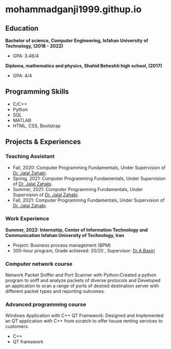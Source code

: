 # mohammadganji1999.githup.io

## Education
**Bachelor of science, Computer Engineering, Isfahan University of Technology, (2018 - 2022)**
- GPA: 3.46/4 

**Diploma, mathematics and physics, Shahid Beheshti high school, (2017)**
- GPA: 4/4 


## Programming Skills
- C/C++
- Python
- SQL
- MATLAB
- HTML, CSS, Bootstrap 

## Projects & Experiences 
### Teaching Assistant 	

- Fall, 2020: Computer Programming Fundamentals, Under Supervision of [Dr. Jalal Zahabi](https://scholar.google.com/citations?hl=en&user=xsY6VrEAAAAJ).
- Spring, 2021: Computer Programming Fundamentals, Under Supervision of [Dr. Jalal Zahabi](https://scholar.google.com/citations?hl=en&user=xsY6VrEAAAAJ).
- Summer, 2021: Computer Programming Fundamentals, Under Supervision of [Dr. Jalal Zahabi](https://scholar.google.com/citations?hl=en&user=xsY6VrEAAAAJ).
- Fall, 2021: Computer Programming Fundamentals, Under Supervision of [Dr. Jalal Zahabi](https://scholar.google.com/citations?hl=en&user=xsY6VrEAAAAJ).

### Work Experience

**Summer, 2022: Internship, Center of Information Technology and Communication Isfahan University of Technology, Iran**
- Project: Business process management (BPM)
- 300-hour program, Grade achieved: 20/20 , Supervisor: [Dr.A.Basiri](https://scholar.google.com/citations?hl=en&user=Tz2cUoQAAAAJ)

### Computer network course
Network Packet Sniffer and Port Scanner with Python:Created a python program to sniff and analyze packets of diverse protocols and Developed an application to scan a range of ports of desired destination server with different packet types and reporting outcomes.

### Advanced programming course
Windows Application with C++ QT Framework: Designed and Implemented an QT application with C++ from scratch to offer house renting services to customers.
- C++
- QT framework

